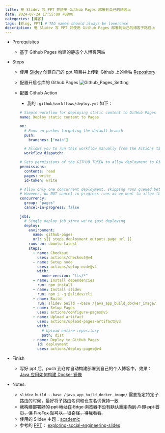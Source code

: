 ```yaml
---
title: 用 Slidev 写 PPT 并使用 Github Pages 部署到自己的博客上
date: 2024-07-24 17:55:00 +0800
categories: [博客]
tags: [Blog, PPT] # TAG names should always be lowercase
description: 用 Slidev 写 PPT 并使用 Github Pages 部署到自己的博客子路径上
---
```


- Prerequisites

    - 基于 Github Pages 构建的静态个人博客网站

- Steps

    - 使用 [Slidev](https://github.com/slidevjs/slidev) 创建自己的 ppt 项目并上传到 Github 上的单独 [Repository](https://github.com/saveole/java_app_build_docker_image)

    - 配置开启仓库的 Github Pages
    ![Github_Pages_Setting](https://little-ant.oss-cn-hangzhou.aliyuncs.com/img/Github_Pages_Setting.png)

    - 配置 Github Action
        - 我的 `.github/workflows/deploy.yml` 如下：
        
        ```yaml
        # Simple workflow for deploying static content to GitHub Pages
        name: Deploy static content to Pages
        
        on:
          # Runs on pushes targeting the default branch
          push:
            branches: ["main"]
        
          # Allows you to run this workflow manually from the Actions tab
          workflow_dispatch:
        
        # Sets permissions of the GITHUB_TOKEN to allow deployment to GitHub Pages
        permissions:
          contents: read
          pages: write
          id-token: write
        
        # Allow only one concurrent deployment, skipping runs queued between the run in-progress and latest queued.
        # However, do NOT cancel in-progress runs as we want to allow these production deployments to complete.
        concurrency:
          group: "pages"
          cancel-in-progress: false
        
        jobs:
          # Single deploy job since we're just deploying
          deploy:
            environment:
              name: github-pages
              url: ${{ steps.deployment.outputs.page_url }}
            runs-on: ubuntu-latest
            steps:
              - name: Checkout
                uses: actions/checkout@v4
              - name: Setup node
                uses: actions/setup-node@v4
                with:
                  node-version: "lts/*"
              - name: Install dependencies
                run: npm install
              - name: Install slidev
                run: npm i -g @slidev/cli
              - name: Build
                run: slidev build --base /java_app_build_docker_image/
              - name: Setup Pages
                uses: actions/configure-pages@v5
              - name: Upload artifact
                uses: actions/upload-pages-artifact@v3
                with:
                  # Upload entire repository
                  path: dist
              - name: Deploy to GitHub Pages
                id: deployment
                uses: actions/deploy-pages@v4
        ```
        
- Finish

    - 写好 ppt 后，push 到仓库自动构建部署到自己的个人博客中，效果：[Java 应用如何构建 Docker 镜像](https://saveole.github.io/java_app_build_docker_image/1)

- Notes:

    - `slidev build --base /java_app_build_docker_image/` 需要指定特定子路由的时候，最好将子路由名词和仓库名词保持一致
    - ~~我构建部署好的 ppt 地址在 Edge 浏览器下没有默认重定向到 /1 即 ppt 首页，但 FireFox 就可以，很奇怪，待我看看.~~
    - 使用的 Slidev 主题：[academic](https://github.com/alexanderdavide/slidev-theme-academic)
    - 参考的 [PPT](https://zyf722.github.io/exploring-social-engineering-slides/1)： [exploring-social-engineering-slides](https://github.com/zyf722/exploring-social-engineering-slides)
